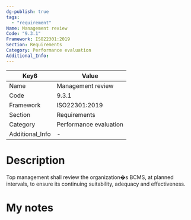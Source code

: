 ```yaml
---
dg-publish: true
tags:
  - "requirement"
Name: Management review
Code: "9.3.1"
Framework: ISO22301:2019
Section: Requirements
Category: Performance evaluation
Additional_Info: 
---
```


<div><table class="dataview table-view-table"><thead class="table-view-thead"><tr class="table-view-tr-header"><th class="table-view-th"><span>Key</span><span class="dataview small-text">6</span></th><th class="table-view-th"><span>Value</span></th></tr></thead><tbody class="table-view-tbody"><tr><td><span>Name</span></td><td><span>Management review</span></td></tr><tr><td><span>Code</span></td><td><span>9.3.1</span></td></tr><tr><td><span>Framework</span></td><td><span>ISO22301:2019</span></td></tr><tr><td><span>Section</span></td><td><span>Requirements</span></td></tr><tr><td><span>Category</span></td><td><span>Performance evaluation</span></td></tr><tr><td><span>Additional_Info</span></td><td><span>-</span></td></tr></tbody></table></div>

# Description

Top management shall review the organization�s BCMS, at planned intervals, to ensure its continuing suitability, adequacy and effectiveness. 

# My notes
